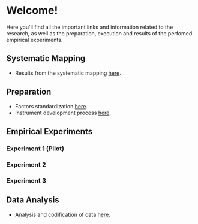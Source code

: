 # Welcome!
Here you'll find all the important links and information related to the research, as well as the preparation, execution and results of the perfomed empirical experiments.

## Systematic Mapping
* Results from the systematic mapping [here](https://docs.google.com/spreadsheets/d/1xoGb_nOt2RiQHVxuHvJ1VN58s8Yph7QF/edit?usp=sharing&ouid=102932349864619166393&rtpof=true&sd=true).

## Preparation
* Factors standardization [here](https://docs.google.com/spreadsheets/d/1gmJ3TSkE1WEU9vJGB4xTFA_Obvdub8Q0TB9XF4pt-aQ/edit?usp=sharing).
* Instrument development process [here](https://docs.google.com/spreadsheets/d/1FGqrwelki3qATXqPuYsYOIZ3cV7yksdFZFlE1a1R0K4/edit?usp=sharing).

## Empirical Experiments
### Experiment 1 (Pilot)
### Experiment 2
### Experiment 3

## Data Analysis
* Analysis and codification of data [here](https://docs.google.com/spreadsheets/d/1i5Qobn3wH3NLvuBOKCPSCYx0zYEkBD9COANpW4vUeIs/).

